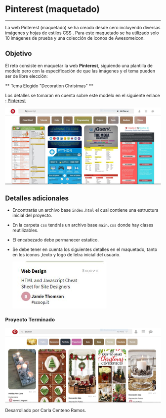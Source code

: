 # Pinterest (maquetado)
***
La web Pinterest (maquetado) se ha creado desde cero incluyendo diversas imágenes y hojas de estilos CSS . Para este maquetado se ha utilizado solo 10 imágenes de prueba y una colección de iconos de Awesomeicon.

## Objetivo

El reto consiste en maquetar la web **Pinterest**, siguiendo una plantilla de modelo pero con la especificación de que las imágenes y el tema pueden ser de libre elección:

** Tema Elegido "Decoration Christmas" **

Los detalles se tomaran en cuenta sobre este modelo en el siguiente enlace : [Pinterest](https://laboratoria.github.io/pinterestify/)

![Pinterest](assets/docs/pinterest.JPG)

## Detalles adicionales

- Encontrarás un archivo base `index.html` el cual contiene una estructura inicial del proyecto.

- En la carpeta `css` tendrás un archivo base `main.css` donde hay clases reutilizables.

- El encabezado debe permanecer estatico.

- Se debe tener en cuenta los siguientes detalles en el maquetado, tanto en los iconos ,texto y logo de letra inicial del usuario.

  ![Pinterest](assets/docs/detalles.JPG)


### Proyecto Terminado
  ![Pinterest](assets/docs/final.JPG)

  Desarrollado por Carla Centeno Ramos.
